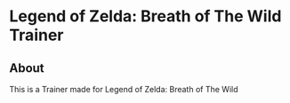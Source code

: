 # Legend of Zelda: Breath of The Wild Trainer

## About

This is a Trainer made for Legend of Zelda: Breath of The Wild
